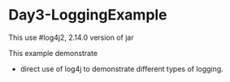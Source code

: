 # Day3-LoggingExample

This use #log4j2, 2.14.0 version of jar

This example demonstrate 
- direct use of log4j to demonstrate different types of logging.

